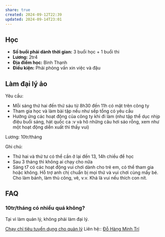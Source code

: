 ```yaml
---
share: true
created: 2024-09-12T22:39
updated: 2024-09-14T23:01
---
```

## Học
- **Số buổi phải dành thời gian:** 3 buổi học + 1 buổi thi
- **Lương:** 2tr4
- **Địa điểm học:** Bình Thạnh
- **Điều kiện:** Phải phỏng vấn xin việc và đậu

## Làm đại lý ảo
Yêu cầu:
- Mỗi sáng thứ hai đến thứ sáu từ 8h30 đến 11h có mặt trên công ty
- Tham gia học và làm bài tập nếu như sếp tổng có yêu cầu
- Hưởng ứng các hoạt động của công ty khi đi làm (như tập thể dục nhịp điệu buổi sáng, hát quốc ca :v và hô những câu hơi sáo rỗng, xem như một hoạt động diễn xuất thì thấy vui)

Lương: 10tr/tháng

Ghi chú:
- Thứ hai và thứ tư có thể cần ở lại đến 13, 14h chiều để học
- Sau 3 tháng thì không ai chạy cho nữa
- Sáng t7 có các hoạt động vui chơi dành cho trẻ em, có thể tham gia hoặc không. Hỗ trợ anh chị chuẩn bị mọi thứ và vui chơi cùng mấy bé. Cho làm bánh, làm thủ công, vẽ, v.v. Khá là vui nếu thích con nít.

## FAQ
### 10tr/tháng có nhiều quá không?
Tại vì làm quản lý, không phải làm đại lý.

[Chạy chỉ tiêu tuyển dụng cho quản lý](../../../../../%F0%9F%93%90%20D%E1%BB%B1%20%C3%A1n/Ch%E1%BA%A1y%20ch%E1%BB%89%20ti%C3%AAu%20cho%20nh%C3%A2n%20vi%C3%AAn%20c%C3%A1c%20c%C3%B4ng%20ty/Ch%E1%BA%A1y%20ch%E1%BB%89%20ti%C3%AAu%20cho%20%C4%91%E1%BA%A1i%20l%C3%BD%20c%E1%BB%A7a%20c%C3%B4ng%20ty%20b%E1%BA%A3o%20hi%E1%BB%83m/Ch%E1%BA%A1y%20ch%E1%BB%89%20ti%C3%AAu%20tuy%E1%BB%83n%20d%E1%BB%A5ng%20cho%20qu%E1%BA%A3n%20l%C3%BD.md)
Liên hệ:: [Đỗ Hàng Minh Trí](../../../../../%F0%9F%93%90%20D%E1%BB%B1%20%C3%A1n/Ng%C6%B0%E1%BB%9Di%20ch%C6%A1i/%C4%90%E1%BB%97%20H%C3%A0ng%20Minh%20Tr%C3%AD.md)
